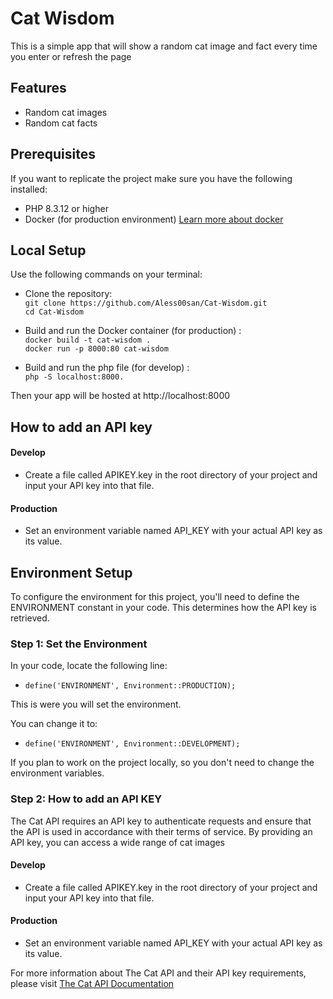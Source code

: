 # Cat Wisdom

This is a simple app that will show a random cat image and fact every time you enter or refresh the page

## Features

- Random cat images
- Random cat facts

## Prerequisites

If you want to replicate the project make sure you have the following installed:

- PHP 8.3.12 or higher
- Docker (for production environment) [Learn more about docker](https://docs.docker.com)

## Local Setup

Use the following commands on your terminal: <br>

- Clone the repository:  
  `git clone https://github.com/Aless00san/Cat-Wisdom.git`  
  `cd Cat-Wisdom`
- Build and run the Docker container (for production) : <br>
  `docker build -t cat-wisdom .`<br>
  `docker run -p 8000:80 cat-wisdom`

- Build and run the php file (for develop) : <br>
  `php -S localhost:8000.`

Then your app will be hosted at http://localhost:8000

## How to add an API key

#### Develop

- Create a file called APIKEY.key in the root directory of your project and input your API key into that file.

#### Production

- Set an environment variable named API_KEY with your actual API key as its value.

## Environment Setup

To configure the environment for this project, you'll need to define the ENVIRONMENT constant in your code. This determines how the API key is retrieved.

### Step 1: Set the Environment

In your code, locate the following line:

- `define('ENVIRONMENT', Environment::PRODUCTION);`

This is were you will set the environment.

You can change it to:

- `define('ENVIRONMENT', Environment::DEVELOPMENT);`

If you plan to work on the project locally, so you don't need to change the environment variables.

### Step 2: How to add an API KEY

The Cat API requires an API key to authenticate requests and ensure that the API is used in accordance with their terms of service. By providing an API key, you can access a wide range of cat images

#### Develop
- Create a file called APIKEY.key in the root directory of your project and input your API key into that file.

#### Production 
- Set an environment variable named API_KEY with your actual API key as its value.

 For more information about The Cat API and their API key requirements, please visit [The Cat API Documentation](https://developers.thecatapi.com)
